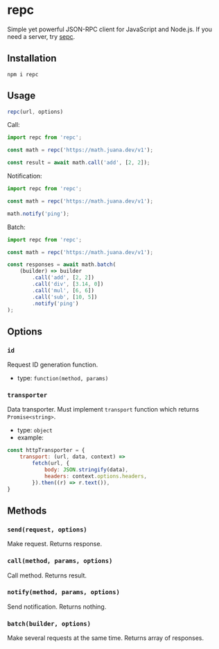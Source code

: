 # repc

Simple yet powerful JSON-RPC client for JavaScript and Node.js. If you need a server,
try [sepc](https://github.com/kohutd/sepc).

## Installation

```shell
npm i repc
```

## Usage

```javascript
repc(url, options)
```

Call:

```javascript
import repc from 'repc';

const math = repc('https://math.juana.dev/v1');

const result = await math.call('add', [2, 2]);
```

Notification:

```javascript
import repc from 'repc';

const math = repc('https://math.juana.dev/v1');

math.notify('ping');
```

Batch:

```javascript
import repc from 'repc';

const math = repc('https://math.juana.dev/v1');

const responses = await math.batch(
    (builder) => builder
        .call('add', [2, 2])
        .call('div', [3.14, 0])
        .call('mul', [6, 6])
        .call('sub', [10, 5])
        .notify('ping')
);
```

## Options

### `id`

Request ID generation function.

- type: `function(method, params)`

### `transporter`

Data transporter. Must implement `transport` function which returns `Promise<string>`.

- type: `object`
- example:

```javascript
const httpTransporter = {
    transport: (url, data, context) =>
        fetch(url, {
            body: JSON.stringify(data),
            headers: context.options.headers,
        }).then((r) => r.text()),
}
```

## Methods

### `send(request, options)`

Make request. Returns response.

### `call(method, params, options)`

Call method. Returns result.

### `notify(method, params, options)`

Send notification. Returns nothing.

### `batch(builder, options)`

Make several requests at the same time.
Returns array of responses.
